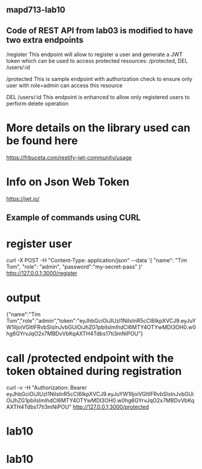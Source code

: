 ## mapd713-lab10

## Code of REST API from lab03 is modified to have two extra endpoints​

/register​
This endpoint will allow to register a user and generate a JWT token which can be used to access protected resources​: /protected​, DEL /users/:id​

/protected​
This is sample endpoint with authorization check to ensure only user with role=admin can access this resource​

DEL /users/:id​
This endpoint is enhanced to allow only registered users to perform delete operation​

# More details on the library used can be found here​
https://frbuceta.com/restify-jwt-community/usage​

# Info on Json Web Token​
https://jwt.io/ ​


## Example of commands using CURL

# register user
curl -X POST -H "Content-Type: application/json" --data '{ "name": "Tim Tom", "role": "admin", "password":"my-secret-pass" }' http://127.0.0.1:3000/register

# output
{"name":"Tim Tom","role":"admin","token":"eyJhbGciOiJIUzI1NiIsInR5cCI6IkpXVCJ9.eyJuYW1lIjoiVGltIFRvbSIsInJvbGUiOiJhZG1pbiIsImlhdCI6MTY4OTYwMDI3OH0.w0hg6GYrvJqO2x7MBDvVbKqAXTH4Tdbs17ti3mNiPOU"}


# call /protected endpoint with the token obtained during registration
curl -v -H "Authorization: Bearer eyJhbGciOiJIUzI1NiIsInR5cCI6IkpXVCJ9.eyJuYW1lIjoiVGltIFRvbSIsInJvbGUiOiJhZG1pbiIsImlhdCI6MTY4OTYwMDI3OH0.w0hg6GYrvJqO2x7MBDvVbKqAXTH4Tdbs17ti3mNiPOU" http://127.0.0.1:3000/protected
# lab10
# lab10
